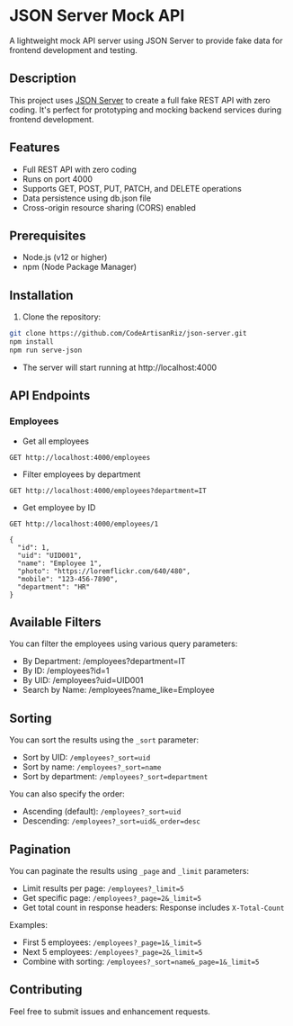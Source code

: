 # JSON Server Mock API

A lightweight mock API server using JSON Server to provide fake data for frontend development and testing.

## Description

This project uses [JSON Server](https://github.com/typicode/json-server) to create a full fake REST API with zero coding. It's perfect for prototyping and mocking backend services during frontend development.

## Features

- Full REST API with zero coding
- Runs on port 4000
- Supports GET, POST, PUT, PATCH, and DELETE operations
- Data persistence using db.json file
- Cross-origin resource sharing (CORS) enabled

## Prerequisites

- Node.js (v12 or higher)
- npm (Node Package Manager)

## Installation

1. Clone the repository:
``` bash
git clone https://github.com/CodeArtisanRiz/json-server.git
npm install
npm run serve-json
```
- The server will start running at http://localhost:4000
## API Endpoints
### Employees 

- Get all employees

```
GET http://localhost:4000/employees
```
- Filter employees by department
```
GET http://localhost:4000/employees?department=IT
```

- Get employee by ID
```
GET http://localhost:4000/employees/1
```
```
{
  "id": 1,
  "uid": "UID001",
  "name": "Employee 1",
  "photo": "https://loremflickr.com/640/480",
  "mobile": "123-456-7890",
  "department": "HR"
}
```

## Available Filters
You can filter the employees using various query parameters:

- By Department: /employees?department=IT
- By ID: /employees?id=1
- By UID: /employees?uid=UID001
- Search by Name: /employees?name_like=Employee

## Sorting
You can sort the results using the `_sort` parameter:

- Sort by UID: `/employees?_sort=uid`
- Sort by name: `/employees?_sort=name`
- Sort by department: `/employees?_sort=department`

You can also specify the order:
- Ascending (default): `/employees?_sort=uid`
- Descending: `/employees?_sort=uid&_order=desc`

## Pagination
You can paginate the results using `_page` and `_limit` parameters:

- Limit results per page: `/employees?_limit=5`
- Get specific page: `/employees?_page=2&_limit=5`
- Get total count in response headers: Response includes `X-Total-Count`

Examples:
- First 5 employees: `/employees?_page=1&_limit=5`
- Next 5 employees: `/employees?_page=2&_limit=5`
- Combine with sorting: `/employees?_sort=name&_page=1&_limit=5`

## Contributing
Feel free to submit issues and enhancement requests.